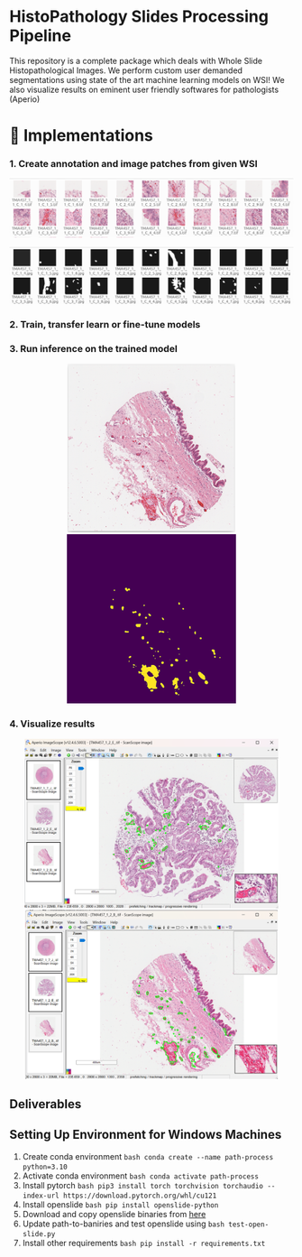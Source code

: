 # HistoPathology Slides Processing Pipeline
This repository is a complete package which deals with Whole Slide Histopathological Images. We perform custom user demanded segmentations using state of the art machine learning models on WSI! We also visualize results on eminent user friendly softwares for pathologists (Aperio)

# 📍 Implementations

 ### 1. Create annotation and image patches from given WSI 
 
 <p align="center"> <img src="tools/image2.png"\></p>
 <p align="center"> <img src="tools/gt2.png"\></p>

 ### 2. Train, transfer learn or fine-tune models 
 
 ### 3. Run inference on the trained model 

<p align="center">
  <img src="tools/imagem.png" height="300">
  <img src="tools/test_inference.jpg" height="300">
</p>

 ### 4. Visualize results 

<p align="center">
  <img src="tools/aperio.png" height="300">
  <img src="tools/aperio2.png" height="300">
</p>

## Deliverables
###  

## Setting Up Environment for Windows Machines

1. Create conda environment
```bash conda create --name path-process python=3.10```
2. Activate conda environment
```bash conda activate path-process```
3. Install pytorch
```bash pip3 install torch torchvision torchaudio --index-url https://download.pytorch.org/whl/cu121```
4. Install openslide
```bash pip install openslide-python```
5. Download and copy openslide binaries from [here](https://openslide.org/api/python/#basic-usage)
6. Update path-to-baniries and test openslide using ```bash test-open-slide.py```
7. Install other requirements
```bash pip install -r requirements.txt```

 
